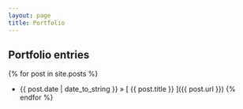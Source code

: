 ```yaml
---
layout: page
title: Portfolio 
---
```


## Portfolio entries

{% for post in site.posts %}
  * {{ post.date | date_to_string }} &raquo; [ {{ post.title }} ]({{ post.url }})
{% endfor %}
